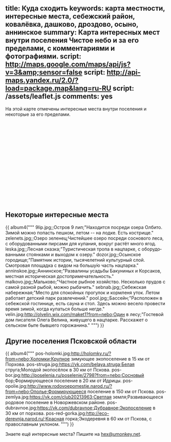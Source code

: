 title: Куда сходить
keywords: карта местности, интересные места, себежский район, ковалёвка, дашково, дроздово, осыно, аннинское
summary: Карта интересных мест внутри поселения Чистое небо и за его пределами, с комментариями и фотографиями.
script: http://maps.google.com/maps/api/js?v=3&amp;sensor=false
script: http://api-maps.yandex.ru/2.0/?load=package.map&lang=ru-RU
script: /assets/leaflet.js
comments: yes
---
На этой карте отмечены интересные места внутри поселения и некоторые за его пределами.

<div id="map" style="width:100%;height:250px"></div>


## Некоторые интересные места

{{ album4("""
9lip.jpg;;Остров 9 лип;"Находится посреди озера Олбито. Зимой можно попасть пешком, летом -- на лодке. Есть кострище."
zelenets.jpg;;Озеро зеленец;Чистейшее озеро посреди соснового леса, с оборудованными пирсами для купания, вокруг растёт много ягод.
leska.jpg;;Лесная сказка;"Туристическая тропа в нацпарке, с оборудо&shy;ван&shy;ными стоянками и выходом к озеру."
dozor.jpg;;Осынское городище;"Памятник истории, тысячелетний культурный слой. Смотровая площадка с видом на большу&#769;ю часть нацпарка."
anninskoe.jpg;;Аннинское;"Развалины усадьбы Бакуниных и Корсаков, местная историческая досто&shy;приме&shy;чатель&shy;ность."
malkovo.jpg;;Мальково;"Частное рыбное хозяйство. Несколько прудов с самой разной рыбой, можно рыбачить."
sebnab.jpg;;Себежская набережная;"Место для спокойных прогулок и корм&shy;леня уток. Летом работает детский парк развлечений."
pool.jpg;;Бассейн;"Расположен в себежской гостинице, есть сауна и стол. Здесь можно весело провести время зимой, когда купаться больше негде."
velin.jpg;http://olvelin.wix.com/maket1?from=nebo;Один в лесу;"Гостевой дом писателя Олега Велина, живущего в нацпарке. Расскажет о сельском быте бывшего горожанина."
""") }}


## Другие поселения Псковской области

{{ album4("""
pos-holomki.jpg;http://holomky.ru/?from=nebo;Холомки;Крупное зимующее экопоселение в 15 км от Порхова.
pos-struga.jpg;https://vk.com/belaya.struga;Белая струга;Молодой экопосёлок в 30 км от Пскова.
pos-bor.jpg;http://poselenia.ru/poselenie/2798?from=nebo;Сосновый бор;Формирующееся поселение в 20 км от Идрицы.
pos-opolie.jpg;http://www.rodovoepomestje.narod.ru/?from=nebo;Ополье;Формирующееся поселение в 150 км от Пскова.
pos-zemlya.jpg;https://vk.com/club20213963;Светлая земля;Развивающееся родовое поселение в Новоржевском районе.
pos-dubravnoe.jpg;https://vk.com/dubravnoe;Дубравное;Экопоселение в 30 км от порхова.
pos-red-gorka.jpg;http://eco-derevnja.narod.ru/;Красная горка;Экодеревня в 60 км от Пскова, с православным уклоном.
""") }}

Знаете ещё интересные места?  Пишите на <hex@umonkey.net>.

<!--
TODO: лучшие места как здесь: http://alabama.travel/places-to-go
-->
